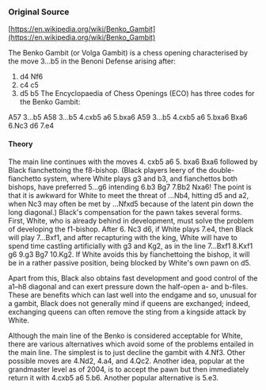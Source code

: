 ### Original Source
[https://en.wikipedia.org/wiki/Benko_Gambit](https://en.wikipedia.org/wiki/Benko_Gambit)

The Benko Gambit (or Volga Gambit) is a chess opening characterised by the move 3...b5 in the Benoni Defense arising after:

1. d4 Nf6
2. c4 c5
3. d5 b5
The Encyclopaedia of Chess Openings (ECO) has three codes for the Benko Gambit:

A57 3...b5
A58 3...b5 4.cxb5 a6 5.bxa6
A59 3...b5 4.cxb5 a6 5.bxa6 Bxa6 6.Nc3 d6 7.e4

#### Theory
The main line continues with the moves 4. cxb5 a6 5. bxa6 Bxa6 followed by Black fianchettoing the f8-bishop. (Black players leery of the double-fianchetto system, where White plays g3 and b3, and fianchettos both bishops, have preferred 5...g6 intending 6.b3 Bg7 7.Bb2 Nxa6! The point is that it is awkward for White to meet the threat of ...Nb4, hitting d5 and a2, when Nc3 may often be met by ...Nfxd5 because of the latent pin down the long diagonal.) Black's compensation for the pawn takes several forms. First, White, who is already behind in development, must solve the problem of developing the f1-bishop. After 6. Nc3 d6, if White plays 7.e4, then Black will play 7...Bxf1, and after recapturing with the king, White will have to spend time castling artificially with g3 and Kg2, as in the line 7...Bxf1 8.Kxf1 g6 9.g3 Bg7 10.Kg2. If White avoids this by fianchettoing the bishop, it will be in a rather passive position, being blocked by White's own pawn on d5.

Apart from this, Black also obtains fast development and good control of the a1–h8 diagonal and can exert pressure down the half-open a- and b-files. These are benefits which can last well into the endgame and so, unusual for a gambit, Black does not generally mind if queens are exchanged; indeed, exchanging queens can often remove the sting from a kingside attack by White.

Although the main line of the Benko is considered acceptable for White, there are various alternatives which avoid some of the problems entailed in the main line. The simplest is to just decline the gambit with 4.Nf3. Other possible moves are 4.Nd2, 4.a4, and 4.Qc2. Another idea, popular at the grandmaster level as of 2004, is to accept the pawn but then immediately return it with 4.cxb5 a6 5.b6. Another popular alternative is 5.e3.
